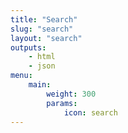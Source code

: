 ```yaml
---
title: "Search"
slug: "search"
layout: "search"
outputs:
    - html
    - json
menu:
    main:
        weight: 300
        params:
            icon: search
---
```

